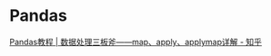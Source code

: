 # Pandas

[Pandas教程 | 数据处理三板斧——map、apply、applymap详解 - 知乎](https://zhuanlan.zhihu.com/p/100064394)


